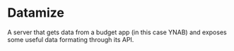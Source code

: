 # Datamize

A server that gets data from a budget app (in this case YNAB) and exposes some useful data formating through its API.

